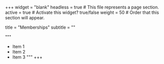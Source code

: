 +++
widget = "blank"
headless = true  # This file represents a page section.
active = true  # Activate this widget? true/false
weight = 50  # Order that this section will appear.

title = "Memberships"
subtitle = ""

"""
- Item 1
- Item 2
- Item 3
"""
+++
